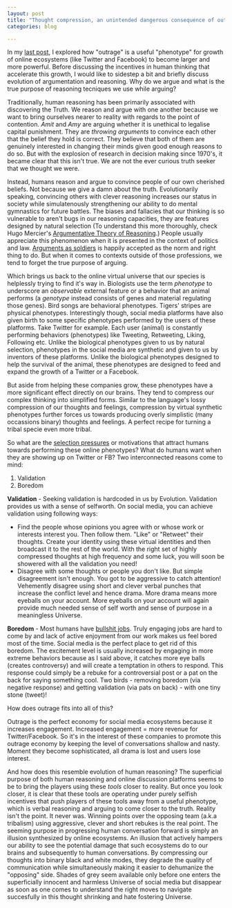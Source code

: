 ```yaml
---
layout: post
title: "Thought compression, an unintended dangerous consequence of outrage culture"
categories: blog

---
```


In my [last post](http://vatsalmehra.com/blog/recursive-outrage.html), I explored how "outrage" is a useful "phenotype" for growth of online ecosystems (like Twitter and Facebook) to become larger and more powerful. Before discussing the incentives in human thinking that accelerate this growth, I would like to sidestep a bit and briefly discuss evolution of argumentation and reasoning. Why do we argue and what is the true purpose of reasoning tecniques we use while arguing?

Traditionally, human reasoning has been primarily associated with discovering the Truth. We reason and argue with one another because we want to bring ourselves nearer to reality with regards to the point of contention. *Amit* and *Amy* are arguing whether it is unethical to legalise capital punishment. They are *throwing arguments* to convince each other that the belief they hold is correct. They believe that both of them are genuinely interested in changing their minds given good enough reasons to do so. But with the explosion of research in decision making since 1970's, it became clear that this isn't true. We are not the ever curious truth seeker that we thought we were. 

Instead, humans reason and argue to convince people of our own cherished beliefs. Not because we give a damn about the truth. Evolutionarily speaking, convincing others with clever reasoning increases our status in society while simulatenously strengthening our ability to do mental gymnastics for future battles. The biases and fallacies that our thinking is so vulnerable to aren't bugs in our reasoning capacities, they are features designed by natural selection (To understand this more thoroughly, check Hugo Mercier's [Argumentative Theory of Reasoning](https://sites.google.com/site/hugomercier/theargumentativetheoryofreasoning).) People usually appreciate this phenomenon when it is presented in the context of politics and law. [Arguments as soldiers](https://wiki.lesswrong.com/wiki/Arguments_as_soldiers) is happily accepted as the norm and right thing to do. But when it comes to contexts outside of those professions, we tend to forget the true purpose of arguing.

Which brings us back to the online virtual universe that our species is helplessly trying to find it's way in. Biologists use the term *phenotype* to underscore an *observable* external feature or a behavior that an animal performs (a *genotype* instead consists of genes and material regulating those genes).  Bird songs are behavioral phenotypes. Tigers' stripes are physical phenotypes. Interestingly though, social media platforms have also given birth to some specific phenotypes performed by the users of these platforms. Take Twitter for example. Each user (animal) is constantly performing behaviors (phenotypes) like Tweeting, Retweeting, Liking, Following etc. Unlike the biological phenotypes given to us by natural selection,  phenotypes in the social media are synthetic and given to us by inventors of these platforms. Unlike the biological phenotypes designed to help the survival of the animal, these phenotypes are designed to feed and expand the growth of a Twitter or a Facebook. 

But aside from helping these companies grow, these phenotypes have a more significant effect directly on our brains. They tend to compress our complex thinking into simplified forms. Similar to the language's lossy compression of our thoughts and feelings, compression by virtual synthetic phenotypes further forces us towards producing overly simplistic (many occassions binary) thoughts and feelings. A perfect recipe for turning a tribal specie even more tribal.

So what are the [selection pressures](https://en.wikipedia.org/wiki/Evolutionary_pressure) or motivations that attract humans towards performing these online phenotypes? What do humans want when they are showing up on Twitter or FB? Two interconnected reasons come to mind:

1. Validation
2. Boredom

**Validation** - Seeking validation is hardcoded in us by Evolution. Validation  provides us with a sense of selfworth. On social media, you can achieve validation using following ways:

* Find the people whose opinions you agree with or whose work or interests interest you. Then follow them. "Like" or "Retweet" their thoughts. Create your identity using these virtual identities and then broadcast it to the rest of the world. With the right set of highly compressed thoughts at high frequency and some luck, you will soon be showered with all the validation you need!
* Disagree with some thoughts or people you don't like. But simple disagreement isn't enough. You got to be aggressive to catch attention! Vehemently disagree using short and clever verbal punches that increase the conflict level and hence drama. More drama means more eyeballs on your account. More eyeballs on your account will again provide much needed sense of self worth and  sense of purpose in a meaningless Universe.

**Boredom** - Most humans have [bullshit jobs](https://web.archive.org/web/20140301220520/strikemag.org/bullshit-jobs/). Truly engaging jobs are hard to come by and lack of active enjoyment from our work makes us feel bored most of the time. Social media is the perfect place to get rid of this boredom. The excitement level is usually increased by engaging in more extreme behaviors because as I said above, it catches more eye balls (creates controversy) and will create a temptation in others to respond. This response could simply be a rebuke for a controversial post or a pat on the back for saying something cool. Two birds - removing boredom  (via negative response) and getting validation (via pats on back) - with one tiny stone (tweet)!

How does outrage fits into all of this?

Outrage is the perfect economy for social media ecosystems because it increases engagement. Increased engagement = more revenue for Twitter/Facebook. So it's in the interest of these companies to promote this outrage economy by keeping the level of conversations shallow and nasty. Moment they become sophisticated, all drama is lost and users lose interest.

And how does this resemble evolution of human reasoning? The superficial purpose of both human reasoning and online discussion platforms seems to be to bring the players using these *tools* closer to reality. But once you look closer, it is clear that these tools are operating under purely selfish incentives that push players of these tools away from a useful phenotype, which is verbal reasoning and arguing to come closer to the truth. Reality isn't the point. It never was. Winning points over the opposing team (a.k.a tribalism) using aggressive, clever and short rebukes is the real point. The seeming purpose in progressing human conversation forward is simply an illusion synthesized by online ecosystems. An illusion that actively hampers our ability to see the potential damage that such ecosystems do to our brains and subsequently to human conversations. By compressing our thoughts into binary black and white modes, they degrade the quality of communication while simultaneously making it easier to dehumanize the "opposing" side. Shades of grey seem available only before one enters the superficially innocent and harmless Universe of social media but disappear as soon as one comes to understand the right moves to navigate succesfully in this thought shrinking and hate fostering Universe. 





